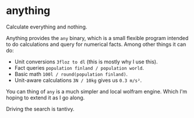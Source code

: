 # anything

Calculate everything and nothing.

Anything provides the `any` binary, which is a small flexible program intended
to do calculations and query for numerical facts. Among other things it can do:

* Unit conversions `3floz to dl` (this is mostly why I use this).
* Fact queries `population finland / population world`.
* Basic math `100l / round(population finland)`.
* Unit-aware calculations `3N / 10kg` gives us `0.3 m/s²`.

You can thing of `any` is a much simpler and local wolfram engine. Which I'm
hoping to extend it as I go along.

Driving the search is tantivy.
